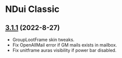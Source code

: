 # NDui Classic

## [3.1.1](https://github.com/siweia/NDui/tree/3.1.1) (2022-8-27)

- GroupLootFrame skin tweaks.
- Fix OpenAllMail error if GM mails exists in mailbox.
- Fix unitframe auras visibility if power bar disabled.